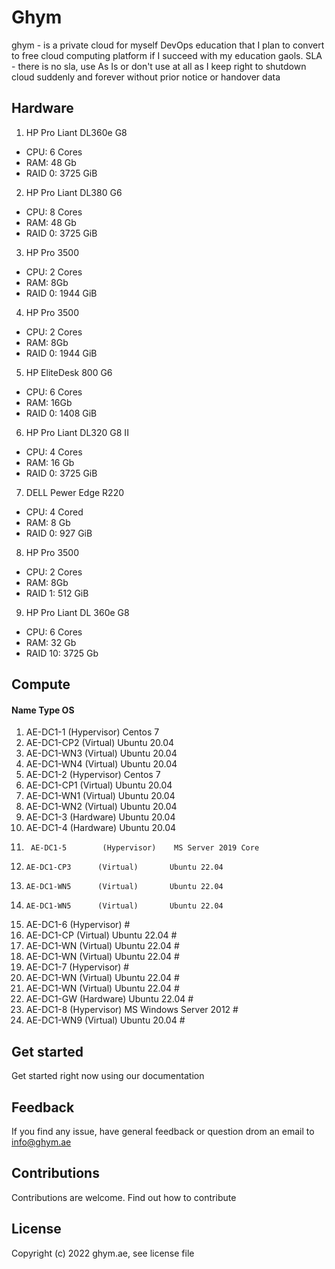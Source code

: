 # Ghym
ghym - is a private cloud for myself DevOps education that I plan to convert to free cloud computing platform if I succeed with my education gaols. SLA - there is no sla, use As Is or don't use at all as I keep right to shutdown cloud suddenly and forever without prior notice or handover data

## Hardware
1. HP Pro Liant DL360e G8
 - CPU: 6 Cores
 - RAM: 48 Gb
 - RAID 0: 3725 GiB
2. HP Pro Liant DL380 G6
 - CPU: 8 Cores
 - RAM: 48 Gb
 - RAID 0: 3725 GiB
3. HP Pro 3500
 - CPU: 2 Cores
 - RAM: 8Gb
 - RAID 0: 1944 GiB
4. HP Pro 3500
 - CPU: 2 Cores
 - RAM: 8Gb
 - RAID 0: 1944 GiB
5. HP EliteDesk 800 G6
 - CPU: 6 Cores
 - RAM: 16Gb
 - RAID 0: 1408 GiB
6. HP Pro Liant DL320 G8 II
 - CPU: 4 Cores
 - RAM: 16 Gb
 - RAID 0: 3725 GiB
7. DELL Pewer Edge R220
 - CPU: 4 Cored
 - RAM: 8 Gb
 - RAID 0: 927 GiB
8. HP Pro 3500
 - CPU: 2 Cores
 - RAM: 8Gb
 - RAID 1: 512 GiB
9. HP Pro Liant DL 360e G8
 - CPU: 6 Cores
 - RAM: 32 Gb
 - RAID 10: 3725 Gb

## Compute
####	Name		Type		OS
1.	AE-DC1-1	(Hypervisor)	Centos 7
 1.	AE-DC1-CP2	(Virtual)	Ubuntu 20.04
 2.	AE-DC1-WN3	(Virtual)	Ubuntu 20.04
 3.	AE-DC1-WN4	(Virtual)	Ubuntu 20.04
2. 	AE-DC1-2	(Hypervisor)	Centos 7
 1.	AE-DC1-CP1	(Virtual)	Ubuntu 20.04
 2.	AE-DC1-WN1	(Virtual)	Ubuntu 20.04
 3.	AE-DC1-WN2	(Virtual)	Ubuntu 20.04
3.	AE-DC1-3	(Hardware)	Ubuntu 20.04
4.	AE-DC1-4	(Hardware)	Ubuntu 20.04
5.      AE-DC1-5        (Hypervisor)    MS Server 2019 Core
 1.     AE-DC1-CP3      (Virtual)       Ubuntu 22.04
 2.     AE-DC1-WN5      (Virtual)       Ubuntu 22.04
 3.     AE-DC1-WN5      (Virtual)       Ubuntu 22.04
6.	AE-DC1-6	(Hypervisor)	                       #
 1.	AE-DC1-CP	(Virtual)	Ubuntu 22.04           #
 2.	AE-DC1-WN	(Virtual)	Ubuntu 22.04           #
 3.	AE-DC1-WN	(Virtual)	Ubuntu 22.04           #
7.	AE-DC1-7	(Hypervisor)	                       #
 1.	AE-DC1-WN	(Virtual)	Ubuntu 22.04           #
 2.	AE-DC1-WN	(Virtual)	Ubuntu 22.04           #
8.	AE-DC1-GW	(Hardware)	Ubuntu 22.04           #
9.	AE-DC1-8	(Hypervisor)	MS Windows Server 2012 #
 1.	AE-DC1-WN9	(Virtual)	Ubuntu 20.04           #

## Get started

Get started right now using our documentation

## Feedback

If you find any issue, have general feedback or question drom an email to info@ghym.ae

## Contributions

Contributions are welcome. Find out how to contribute

## License

Copyright (c) 2022 ghym.ae, see license file
